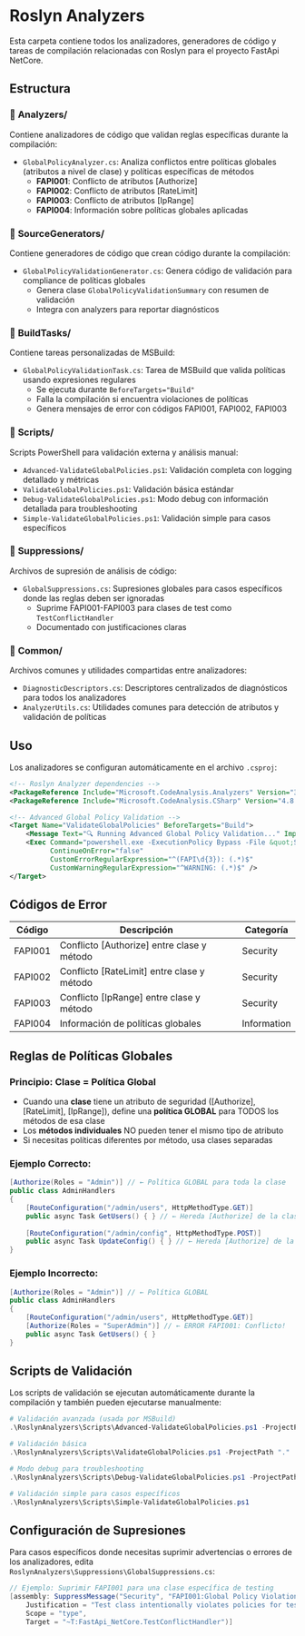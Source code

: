 # Roslyn Analyzers

Esta carpeta contiene todos los analizadores, generadores de código y tareas de compilación relacionadas con Roslyn para el proyecto FastApi NetCore.

## Estructura

### 📁 **Analyzers/**
Contiene analizadores de código que validan reglas específicas durante la compilación:

- `GlobalPolicyAnalyzer.cs`: Analiza conflictos entre políticas globales (atributos a nivel de clase) y políticas específicas de métodos
  - **FAPI001**: Conflicto de atributos [Authorize] 
  - **FAPI002**: Conflicto de atributos [RateLimit]
  - **FAPI003**: Conflicto de atributos [IpRange]
  - **FAPI004**: Información sobre políticas globales aplicadas

### 📁 **SourceGenerators/**
Contiene generadores de código que crean código durante la compilación:

- `GlobalPolicyValidationGenerator.cs`: Genera código de validación para compliance de políticas globales
  - Genera clase `GlobalPolicyValidationSummary` con resumen de validación
  - Integra con analyzers para reportar diagnósticos

### 📁 **BuildTasks/**
Contiene tareas personalizadas de MSBuild:

- `GlobalPolicyValidationTask.cs`: Tarea de MSBuild que valida políticas usando expresiones regulares
  - Se ejecuta durante `BeforeTargets="Build"`
  - Falla la compilación si encuentra violaciones de políticas
  - Genera mensajes de error con códigos FAPI001, FAPI002, FAPI003

### 📁 **Scripts/**
Scripts PowerShell para validación externa y análisis manual:

- `Advanced-ValidateGlobalPolicies.ps1`: Validación completa con logging detallado y métricas
- `ValidateGlobalPolicies.ps1`: Validación básica estándar 
- `Debug-ValidateGlobalPolicies.ps1`: Modo debug con información detallada para troubleshooting
- `Simple-ValidateGlobalPolicies.ps1`: Validación simple para casos específicos

### 📁 **Suppressions/**
Archivos de supresión de análisis de código:

- `GlobalSuppressions.cs`: Supresiones globales para casos específicos donde las reglas deben ser ignoradas
  - Suprime FAPI001-FAPI003 para clases de test como `TestConflictHandler`
  - Documentado con justificaciones claras

### 📁 **Common/**
Archivos comunes y utilidades compartidas entre analizadores:

- `DiagnosticDescriptors.cs`: Descriptores centralizados de diagnósticos para todos los analizadores
- `AnalyzerUtils.cs`: Utilidades comunes para detección de atributos y validación de políticas

## Uso

Los analizadores se configuran automáticamente en el archivo `.csproj`:

```xml
<!-- Roslyn Analyzer dependencies -->
<PackageReference Include="Microsoft.CodeAnalysis.Analyzers" Version="3.3.4" PrivateAssets="all" />
<PackageReference Include="Microsoft.CodeAnalysis.CSharp" Version="4.8.0" PrivateAssets="all" />

<!-- Advanced Global Policy Validation -->
<Target Name="ValidateGlobalPolicies" BeforeTargets="Build">
    <Message Text="🔍 Running Advanced Global Policy Validation..." Importance="high" />
    <Exec Command="powershell.exe -ExecutionPolicy Bypass -File &quot;Scripts\Advanced-ValidateGlobalPolicies.ps1&quot; -ProjectPath &quot;.&quot;" 
          ContinueOnError="false" 
          CustomErrorRegularExpression="^(FAPI\d{3}): (.*)$" 
          CustomWarningRegularExpression="^WARNING: (.*)$" />
</Target>
```

## Códigos de Error

| Código | Descripción | Categoría |
|--------|-------------|-----------|
| FAPI001 | Conflicto [Authorize] entre clase y método | Security |
| FAPI002 | Conflicto [RateLimit] entre clase y método | Security |
| FAPI003 | Conflicto [IpRange] entre clase y método | Security |
| FAPI004 | Información de políticas globales | Information |

## Reglas de Políticas Globales

### Principio: **Clase = Política Global**
- Cuando una **clase** tiene un atributo de seguridad ([Authorize], [RateLimit], [IpRange]), define una **política GLOBAL** para TODOS los métodos de esa clase
- Los **métodos individuales** NO pueden tener el mismo tipo de atributo
- Si necesitas políticas diferentes por método, usa clases separadas

### Ejemplo Correcto:
```csharp
[Authorize(Roles = "Admin")] // ← Política GLOBAL para toda la clase
public class AdminHandlers
{
    [RouteConfiguration("/admin/users", HttpMethodType.GET)]
    public async Task GetUsers() { } // ← Hereda [Authorize] de la clase
    
    [RouteConfiguration("/admin/config", HttpMethodType.POST)]
    public async Task UpdateConfig() { } // ← Hereda [Authorize] de la clase
}
```

### Ejemplo Incorrecto:
```csharp
[Authorize(Roles = "Admin")] // ← Política GLOBAL
public class AdminHandlers
{
    [RouteConfiguration("/admin/users", HttpMethodType.GET)]
    [Authorize(Roles = "SuperAdmin")] // ← ERROR FAPI001: Conflicto!
    public async Task GetUsers() { }
}
```

## Scripts de Validación

Los scripts de validación se ejecutan automáticamente durante la compilación y también pueden ejecutarse manualmente:

```powershell
# Validación avanzada (usada por MSBuild)
.\RoslynAnalyzers\Scripts\Advanced-ValidateGlobalPolicies.ps1 -ProjectPath "."

# Validación básica
.\RoslynAnalyzers\Scripts\ValidateGlobalPolicies.ps1 -ProjectPath "."

# Modo debug para troubleshooting
.\RoslynAnalyzers\Scripts\Debug-ValidateGlobalPolicies.ps1 -ProjectPath "."

# Validación simple para casos específicos
.\RoslynAnalyzers\Scripts\Simple-ValidateGlobalPolicies.ps1
```

## Configuración de Supresiones

Para casos específicos donde necesitas suprimir advertencias o errores de los analizadores, edita `RoslynAnalyzers\Suppressions\GlobalSuppressions.cs`:

```csharp
// Ejemplo: Suprimir FAPI001 para una clase específica de testing
[assembly: SuppressMessage("Security", "FAPI001:Global Policy Violation: Duplicate Authorization Attribute", 
    Justification = "Test class intentionally violates policies for testing purposes", 
    Scope = "type", 
    Target = "~T:FastApi_NetCore.TestConflictHandler")]
```